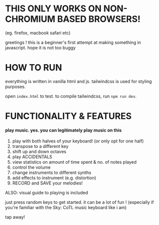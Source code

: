 # THIS ONLY WORKS ON NON-CHROMIUM BASED BROWSERS!
(eg. firefox, macbook safari etc)


greetings ! this is a beginner's first attempt at making something in javascript. hope it is not too buggy

# HOW TO RUN
everything is written in vanilla html and js. tailwindcss is used for styling purposes.

open `index.html` to test. to compile tailwindcss, run `npm run dev`.

# FUNCTIONALITY & FEATURES
#### play music. yes. you can legitimately play music on this

1. play with both halves of your keyboard! (or only opt for one half)
2. transpose to a different key 
3. shift up and down octaves 
4. play ACCIDENTALS
5. view statistics on amount of time spent & no. of notes played
6. control the volume
7. change instruments to different synths
8. add effects to instrument (e.g. distortion)
9. RECORD and SAVE your melodies!

ALSO: visual guide to playing is included

just press random keys to get started. it can be a lot of fun !
(especially if you're familiar with the Sky: CoTL music keyboard like i am)

tap away!